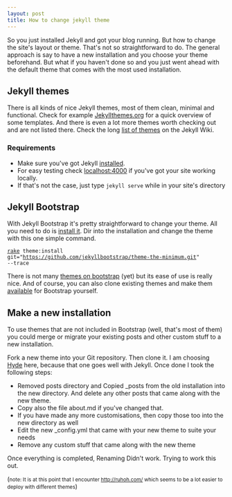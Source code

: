 ```yaml
---
layout: post
title: How to change jekyll theme
---
```


So you just installed Jekyll and got your blog running. But how to change the site's layout or theme. That's not so straightforward to do. The general approach is say to have a new installation and you choose your theme beforehand. But what if you haven't done so and you just went ahead with the default theme that comes with the most used installation.

<h2>Jekyll themes</h2>
There is all kinds of nice Jekyll themes, most of them clean, minimal and functional. Check for example <a href="http://jekyllthemes.org/">Jekyllthemes.org</a> for a quick overview of some templates. And there is even a lot more themes worth checking out and are not listed there. Check the long <a href="https://github.com/jekyll/jekyll/wiki/Themes">list of themes</a> on the Jekyll Wiki.

<h3>Requirements</h3>
<ul><li>Make sure you've got Jekyll <a href="http://jekyllrb.com/docs/installation/">installed</a>.</li>
<li>For easy testing check <a href="http://localhost:4000">localhost:4000</a> if you've got your site working locally.</li><li> If that's not the case, just type <code>jekyll serve</code> while in your site's directory</li> </ul>

<h2>Jekyll Bootstrap</h2>
With Jekyll Bootstrap it's pretty straightforward to change your theme. All you need to do is <a href="http://jekyllbootstrap.com/usage/jekyll-quick-start.html">install it</a>. Dir into the installation and change the theme with this one simple command. 

<code><a href="https://rubygems.org/gems/rake">rake</a> theme:install git="https://github.com/jekyllbootstrap/theme-the-minimum.git" --trace</code>

There is not many <a href="http://themes.jekyllbootstrap.com/">themes on bootstrap</a> (yet) but its ease of use is really nice. And of course, you can also clone existing themes and make them <a href="http://jekyllbootstrap.com/api/theme-api.html">available</a> for Bootstrap yourself.

<h2>Make a new installation</h2>
To use themes that are not included in Bootstrap (well, that's most of them) you could merge or migrate your existing posts and other custom stuff to a new installation.

Fork a new theme into your Git repository. Then clone it. I am choosing <a href="https://github.com/poole/hyde">Hyde</a> here, because that one goes well with Jekyll. Once done I took the following steps:

<ul><li>Removed posts directory and Copied _posts from the old installation into the new directory. And delete any other posts that came along with the new theme.
<li>Copy also the file about.md if you've changed that.</li> 
<li>If you have made any more customisations, then copy those too into the new directory as well</li>
<li>Edit the new _config.yml that came with your new theme to suite your needs</li>
<li>Remove any custom stuff that came along with the new theme</li></ul>


Once everything is completed,  Renaming Didn't work. Trying to work this out.


(<small>note: It is at this point that I encounter <a href="http://ruhoh.com/">http://ruhoh.com/</a> which seems to be a lot easier to deploy with different themes</small>)

